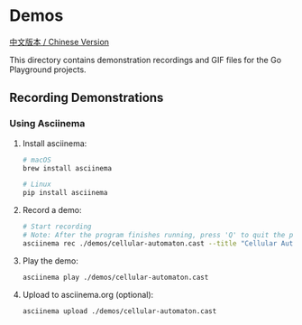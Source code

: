 # Demos

[中文版本 / Chinese Version](README_CN.md)

This directory contains demonstration recordings and GIF files for the Go Playground projects.

## Recording Demonstrations

### Using Asciinema

1. Install asciinema:

   ```bash
   # macOS
   brew install asciinema

   # Linux
   pip install asciinema
   ```

2. Record a demo:

   ```bash
   # Start recording
   # Note: After the program finishes running, press 'Q' to quit the program and complete the recording
   asciinema rec ./demos/cellular-automaton.cast --title "Cellular Automaton" --command "./bin/cellular-automaton"
   ```

3. Play the demo:

   ```bash
   asciinema play ./demos/cellular-automaton.cast
   ```

4. Upload to asciinema.org (optional):

   ```bash
   asciinema upload ./demos/cellular-automaton.cast
   ```
